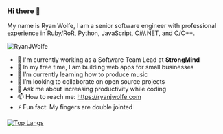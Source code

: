 ### Hi there 👋

My name is Ryan Wolfe, I am a senior software engineer with professional experience in Ruby/RoR, Python, JavaScript, C#/.NET, and C/C++.

<p align="left"> <img src="https://komarev.com/ghpvc/?username=RyanJWolfe&label=Profile%20views&color=0e75b6&style=flat" alt="RyanJWolfe" /> </p>

<!--
**RyanJWolfe/RyanJWolfe** is a ✨ _special_ ✨ repository because its `README.md` (this file) appears on your GitHub profile.

Here are some ideas to get you started:

- 🔭 I’m currently working on ...
- 🌱 I’m currently learning ...
- 👯 I’m looking to collaborate on ...
- 🤔 I’m looking for help with ...
- 💬 Ask me about ...
- 📫 How to reach me: ...
- 😄 Pronouns: ...
- ⚡ Fun fact: ...
-->
- 🏢 I'm currently working as a Software Team Lead at **StrongMind**
- 🔭 In my free time, I am building web apps for small businesses
- 🌱 I’m currently learning how to produce music
- 👯 I’m looking to collaborate on open source projects
- 💬 Ask me about increasing productivity while coding
- 📫 How to reach me: https://ryanjwolfe.com
- ⚡ Fun fact: My fingers are double jointed

<!--![Anurag's GitHub stats](https://github-readme-stats.vercel.app/api?username=RyanJWolfe&count_private=true&show_icons=true&theme=radical)-->

[![Top Langs](https://github-readme-stats.vercel.app/api/top-langs/?username=RyanJWolfe&layout=compact&theme=radical)](https://github.com/anuraghazra/github-readme-stats)
